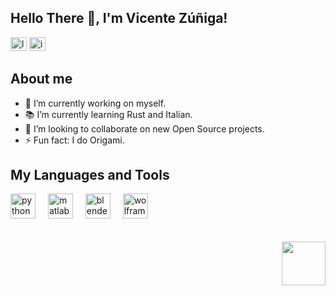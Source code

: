 ## Hello There 👋, I'm Vicente Zúñiga!

[<img src="https://raw.githubusercontent.com/maurodesouza/profile-readme-generator/master/src/assets/icons/social/linkedin/default.svg" width="26" height="22" target="_blank" alt="linkedin logo"  />][linkedin]
[<img src="https://raw.githubusercontent.com/maurodesouza/profile-readme-generator/master/src/assets/icons/social/instagram/default.svg" width="26" height="22" target="_blank" alt="instagram logo"  />][instagram]

###
<!--
Estudio Ingeniería Biomédica en la PUC
-->
###

<h2 align="left">About me</h2>

- 🔭 I’m currently working on myself.
- 📚 I’m currently learning Rust and Italian.
- 👯 I’m looking to collaborate on new Open Source projects.
- ⚡ Fun fact: I do Origami.
<!--
- 💬 Ask me about ...
-->

## My Languages and Tools

<div align="left">
  <img src="https://cdn.jsdelivr.net/gh/devicons/devicon/icons/python/python-original.svg" height="40" alt="python logo"  />  
  <img width="12" />
  <img src="https://cdn.jsdelivr.net/gh/devicons/devicon/icons/matlab/matlab-original.svg" height="40" alt="matlab logo"  />
  <img width="12" />
  <img src="https://cdn.jsdelivr.net/gh/devicons/devicon/icons/blender/blender-original.svg" height="40" alt="blender logo"  />
  <img width="12" />
  <img src="https://static-00.iconduck.com/assets.00/mathematica-icon-2048x2048-t1endzuf.png" height="40" alt="wolfram logo" />
</div>

<br/>
<br/>

<div align="right">
  <img height="70" src="https://i.imgflip.com/64sz4u.png"  />
</div>

<!--
Variables
-->
[linkedin]: https://www.linkedin.com/in/vicente-zúñiga-jofré-2357262b8
[instagram]: https://www.instagram.com/vzujos?igsh=emM4OWlldXA5M


